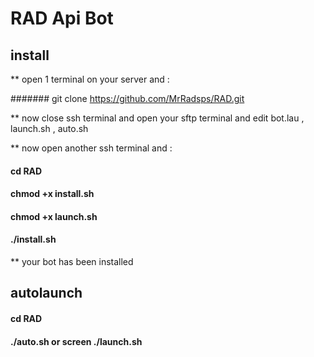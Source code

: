 # RAD Api Bot

## install

** open 1 terminal on your server and :

####### git clone https://github.com/MrRadsps/RAD.git

** now close ssh terminal and open your sftp terminal and edit bot.lau , launch.sh , auto.sh 

** now open another ssh terminal and :

#### cd RAD

#### chmod +x install.sh

#### chmod +x launch.sh

#### ./install.sh

** your bot has been installed 

## autolaunch

#### cd RAD

#### ./auto.sh or screen ./launch.sh
